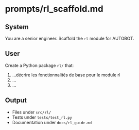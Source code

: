 # prompts/rl_scaffold.md

## System
You are a senior engineer. Scaffold the `rl` module for AUTOBOT.

## User
Create a Python package `rl/` that:
1. ...décrire les fonctionnalités de base pour le module rl
2. ...
3. ...

## Output
- Files under `src/rl/`
- Tests under `tests/test_rl.py`
- Documentation under `docs/rl_guide.md`
